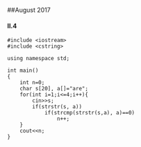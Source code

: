 ##August 2017

#### II.4


    #include <iostream>
    #include <cstring>

    using namespace std;

    int main()
    {
        int n=0;
        char s[20], a[]="are";
        for(int i=1;i<=4;i++){
            cin>>s;
            if(strstr(s, a))
                if(strcmp(strstr(s,a), a)==0)
                    n++;
        }
        cout<<n;
    }
